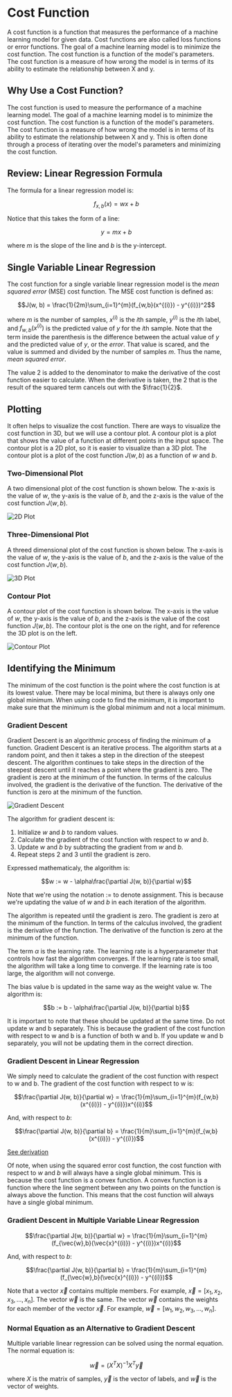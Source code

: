 # Cost Function

A cost function is a function that measures the performance of a machine learning model for given data. Cost functions are also called loss functions or error functions. The goal of a machine learning model is to minimize the cost function. The cost function is a function of the model's parameters. The cost function is a measure of how wrong the model is in terms of its ability to estimate the relationship between X and y.

## Why Use a Cost Function?

The cost function is used to measure the performance of a machine learning model. The goal of a machine learning model is to minimize the cost function. The cost function is a function of the model's parameters. The cost function is a measure of how wrong the model is in terms of its ability to estimate the relationship between X and y. This is often done through a process of iterating over the model's parameters and minimizing the cost function.

## Review: Linear Regression Formula

The formula for a linear regression model is:

$$f_{x,b}(x) = wx + b$$

Notice that this takes the form of a line:

$$y = mx + b$$

where $m$ is the slope of the line and $b$ is the y-intercept.

## Single Variable Linear Regression

The cost function for a single variable linear regression model is the _mean squared error_ (MSE) cost function. The MSE cost function is defined as:

$$J(w, b) = \frac{1}{2m}\sum_{i=1}^{m}(f_{w,b}(x^{(i)}) - y^{(i)})^2$$

where $m$ is the number of samples, $x^{(i)}$ is the $i$th sample, $y^{(i)}$ is the $i$th label, and $f_{w,b}(x^{(i)})$ is the predicted value of $y$ for the $i$th sample. Note that the term inside the parenthesis is the difference between the actual value of $y$ and the predicted value of $y$, or the _error_. That value is scared, and the value is summed and divided by the number of samples $m$. Thus the name, _mean squared error_.

The value $2$ is added to the denominator to make the derivative of the cost function easier to calculate. When the derivative is taken, the $2$ that is the result of the squared term cancels out with the $\frac{1}{2}$.

## Plotting

It often helps to visualize the cost function. There are ways to visualize the cost function in 3D, but we will use a contour plot. A contour plot is a plot that shows the value of a function at different points in the input space. The contour plot is a 2D plot, so it is easier to visualize than a 3D plot. The contour plot is a plot of the cost function $J(w, b)$ as a function of $w$ and $b$.

### Two-Dimensional Plot

A two dimensional plot of the cost function is shown below. The x-axis is the value of $w$, the y-axis is the value of $b$, and the z-axis is the value of the cost function $J(w, b)$.

![2D Plot](./images/2d_plot.webp)

### Three-Dimensional Plot

A threed dimensional plot of the cost function is shown below. The x-axis is the value of $w$, the y-axis is the value of $b$, and the z-axis is the value of the cost function $J(w, b)$.

![3D Plot](./images/3d_plot.png)

### Contour Plot

A contour plot of the cost function is shown below. The x-axis is the value of $w$, the y-axis is the value of $b$, and the z-axis is the value of the cost function $J(w, b)$. The contour plot is the one on the right, and for reference the 3D plot is on the left.

![Contour Plot](./images/contour_plot.png)

## Identifying the Minimum

The minimum of the cost function is the point where the cost function is at its lowest value. There may be local minima, but there is always only one global minimum. When using code to find the minimum, it is important to make sure that the minimum is the global minimum and not a local minimum.

### Gradient Descent

Gradient Descent is an algorithmic process of finding the minimum of a function. Gradient Descent is an iterative process. The algorithm starts at a random point, and then it takes a step in the direction of the steepest descent. The algorithm continues to take steps in the direction of the steepest descent until it reaches a point where the gradient is zero. The gradient is zero at the minimum of the function. In terms of the calculus involved, the gradient is the derivative of the function. The derivative of the function is zero at the minimum of the function.

![Gradient Descent](./images/gradient_descent.png)

The algorithm for gradient descent is:

1. Initialize $w$ and $b$ to random values.
2. Calculate the gradient of the cost function with respect to $w$ and $b$.
3. Update $w$ and $b$ by subtracting the gradient from $w$ and $b$.
4. Repeat steps 2 and 3 until the gradient is zero.

Expressed mathematicaly, the algorithm is:

$$w := w - \alpha\frac{\partial J(w, b)}{\partial w}$$

Note that we're using the notation $:=$ to denote assignment. This is because we're updating the value of $w$ and $b$ in each iteration of the algorithm.

The algorithm is repeated until the gradient is zero. The gradient is zero at the minimum of the function. In terms of the calculus involved, the gradient is the derivative of the function. The derivative of the function is zero at the minimum of the function.

The term $\alpha$ is the learning rate. The learning rate is a hyperparameter that controls how fast the algorithm converges. If the learning rate is too small, the algorithm will take a long time to converge. If the learning rate is too large, the algorithm will not converge.

The bias value b is updated in the same way as the weight value w.
The algorithm is:

$$b := b - \alpha\frac{\partial J(w, b)}{\partial b}$$

It is important to note that these should be updated at the same time. Do not update w and b separately. This is because the gradient of the cost function with respect to w and b is a function of both w and b. If you update w and b separately, you will not be updating them in the correct direction.

### Gradient Descent in Linear Regression

We simply need to calculate the gradient of the cost function with respect to w and b. The gradient of the cost function with respect to w is:

$$\frac{\partial J(w, b)}{\partial w} = \frac{1}{m}\sum_{i=1}^{m}(f_{w,b}(x^{(i)}) - y^{(i)})x^{(i)}$$

And, with respect to $b$:

$$\frac{\partial J(w, b)}{\partial b} = \frac{1}{m}\sum_{i=1}^{m}(f_{w,b}(x^{(i)}) - y^{(i)})$$

[See derivation](https://www.coursera.org/learn/machine-learning/lecture/lgSMj/gradient-descent-for-linear-regression)

Of note, when using the squared error cost function, the cost function with respect to $w$ and $b$ will always have a single global minimum. This is because the cost function is a convex function. A convex function is a function where the line segment between any two points on the function is always above the function. This means that the cost function will always have a single global minimum.

### Gradient Descent in Multiple Variable Linear Regression

$$\frac{\partial J(w, b)}{\partial w} = \frac{1}{m}\sum_{i=1}^{m}(f_{\vec{w},b}(\vec{x}^{(i)}) - y^{(i)})x^{(i)}$$

And, with respect to $b$:

$$\frac{\partial J(w, b)}{\partial b} = \frac{1}{m}\sum_{i=1}^{m}(f_{\vec{w},b}(\vec{x}^{(i)}) - y^{(i)})$$

Note that a vector $\vec{x}$ contains multiple members. For example, $\vec{x} = [x_1, x_2, x_3, ..., x_n]$. The vector $\vec{w}$ is the same. The vector $\vec{w}$ contains the weights for each member of the vector $\vec{x}$. For example, $\vec{w} = [w_1, w_2, w_3, ..., w_n]$.

### Normal Equation as an Alternative to Gradient Descent

Multiple variable linear regression can be solved using the normal equation. The normal equation is:

$$\vec{w} = (X^TX)^{-1}X^T\vec{y}$$

where $X$ is the matrix of samples, $\vec{y}$ is the vector of labels, and $\vec{w}$ is the vector of weights.
